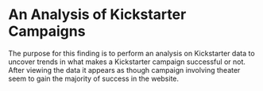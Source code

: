 # An Analysis of Kickstarter Campaigns
The purpose for this finding is to perform an analysis on Kickstarter data to uncover trends in what makes a Kickstarter campaign successful or not.
After viewing the data it appears as though campaign involving theater seem to gain the majority of success in the website.
